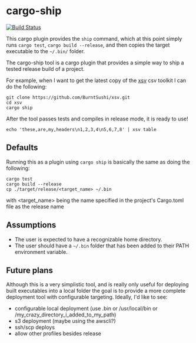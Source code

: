 # cargo-ship
[![Build Status](https://travis-ci.org/chills42/cargo-ship.svg)](https://travis-ci.org/chills42/cargo-ship)

This cargo plugin provides the `ship` command, which at this point simply
runs `cargo test`, `cargo build --release`, and then copies the target
executable to the `~/.bin/` folder.

The cargo-ship tool is a cargo plugin that provides a simple way to ship
a tested release build of a project.

For example, when I want to get the latest copy of the [xsv](https://github.com/BurntSushi/xsv) csv toolkit I can do the following:

    git clone https://github.com/BurntSushi/xsv.git
    cd xsv
    cargo ship

After the tool passes tests and compiles in release mode, it is ready to use!

    echo 'these,are,my,headers\n1,2,3,4\n5,6,7,8' | xsv table

## Defaults

Running this as a plugin using `cargo ship` is basically the same as doing the following:

```text
cargo test
cargo build --release
cp ./target/release/<target_name> ~/.bin
```

with <target_name> being the name specified in the project's Cargo.toml file as the release name

## Assumptions

- The user is expected to have a recognizable home directory.
- The user should have a `~/.bin` folder that has been added to their PATH environment variable.

## Future plans

Although this is a very simplistic tool, and is really only useful for deploying built executables into a local folder
the goal is to provide a more complete deployment tool with configurable targeting.
Ideally, I'd like to see:

- configurable local deployment (use .bin or /usr/local/bin or /my_crazy_directory_i_added_to_my_path)
- s3 deployment (maybe using the awscli?)
- ssh/scp deploys
- allow other profiles besides release

